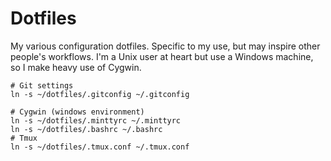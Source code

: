 # Dotfiles

My various configuration dotfiles. Specific to my use, but may inspire other people's workflows. I'm a Unix user at heart but use a Windows machine, so I make heavy use of Cygwin.

```
# Git settings
ln -s ~/dotfiles/.gitconfig ~/.gitconfig

# Cygwin (windows environment)
ln -s ~/dotfiles/.minttyrc ~/.minttyrc
ln -s ~/dotfiles/.bashrc ~/.bashrc
# Tmux
ln -s ~/dotfiles/.tmux.conf ~/.tmux.conf
```
